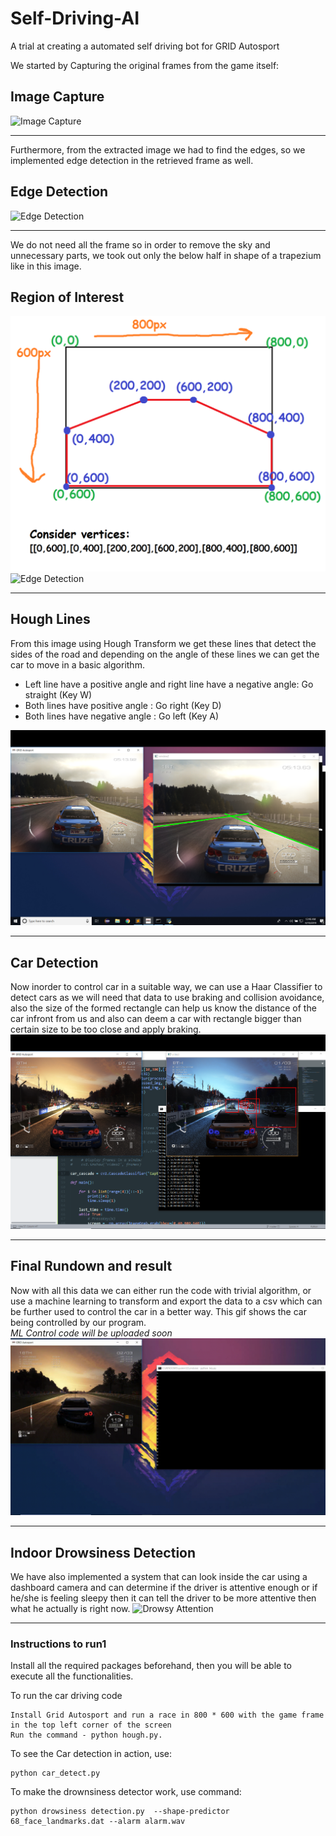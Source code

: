# Self-Driving-AI
A trial at creating a automated self driving bot for GRID Autosport

We started by Capturing the original frames from the game itself:
## Image Capture
![Image Capture](Captures/1_caputure_edit_0.gif)


***

Furthermore, from the extracted image we had to find the edges, so we implemented edge detection in the retrieved frame as well.
## Edge Detection
![Edge Detection](Captures/2_edge_detection.gif)


***

We do not need all the frame so in order to remove the sky and unnecessary parts, we took out only the below half in shape of a trapezium like in this image.
## Region of Interest
![Region](Captures/roi.png)
![Edge Detection](Captures/3_region_of_interest.gif)


***

## Hough Lines
From this image using Hough Transform we get these lines that detect the sides of the road and depending on the angle of these lines we can get the car to move in a basic algorithm.
- Left line have a positive angle and right line have a negative angle: Go straight (Key W)
- Both lines have positive angle : Go right (Key D)
- Both lines have negative angle : Go left (Key A)

![Hough Lines](Captures/Hough_Lines.png)


***

## Car Detection
Now inorder to control car in a suitable way, we can use a Haar Classifier to detect cars as we will need that data to use braking and collision avoidance, also the size of the formed rectangle can help us know the distance of the car infront from us and also can deem a car with rectangle bigger than certain size to be too close and apply braking.
![Car Detection](Captures/Car_detection.png)


***

## Final Rundown and result
Now with all this data we can either run the code with trivial algorithm, or use a machine learning to transform and export the data to a csv which can be further used to control the car in a better way. This gif shows the car being controlled by our program.<br>
<em>ML Control code will be uploaded soon</em>
![Final Run](Captures/final.gif)


***

## Indoor Drowsiness Detection
We have also implemented a system that can look inside the car using a dashboard camera and can determine if the driver is attentive enough or if he/she is feeling sleepy then it can tell the driver to be more attentive then what he actually is right now.
![Drowsy Attention](Captures/drowsy_edit_0.gif)


***

### Instructions to run1
Install all the required packages beforehand, then you will be able to execute all the functionalities.

To run the car driving code
```
Install Grid Autosport and run a race in 800 * 600 with the game frame in the top left corner of the screen
Run the command - python hough.py.
```

To see the Car detection in action, use:
```
python car_detect.py
```

To make the drownsiness detector work, use command:
```
python drowsiness detection.py	--shape-predictor 68_face_landmarks.dat --alarm alarm.wav
```
